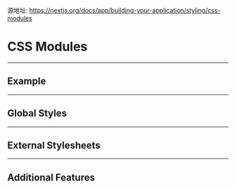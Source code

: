 源地址: https://nextjs.org/docs/app/building-your-application/styling/css-modules

# CSS Modules

---

## Example

---

## Global Styles

---

## External Stylesheets

---

## Additional Features
